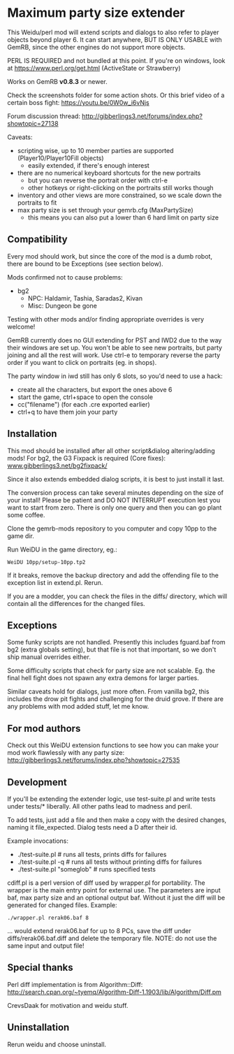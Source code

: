 Maximum party size extender
===========================
This Weidu/perl mod will extend scripts and dialogs to also refer to player objects
beyond player 6. It can start anywhere, BUT IS ONLY USABLE with GemRB, since the
other engines do not support more objects.

PERL IS REQUIRED and not bundled at this point. If you're on windows, look at
https://www.perl.org/get.html (ActiveState or Strawberry)

Works on GemRB **v0.8.3** or newer.

Check the screenshots folder for some action shots. Or this brief video of a certain boss fight:
https://youtu.be/0W0w_i6vNjs

Forum discussion thread:
http://gibberlings3.net/forums/index.php?showtopic=27138

Caveats:
- scripting wise, up to 10 member parties are supported (Player10/Player10Fill objects)
  - easily extended, if there's enough interest
- there are no numerical keyboard shortcuts for the new portraits
  - but you can reverse the portrait order with ctrl-e
  - other hotkeys or right-clicking on the portraits still works though
- inventory and other views are more constrained, so we scale down the portraits to fit
- max party size is set through your gemrb.cfg (MaxPartySize)
  - this means you can also put a lower than 6 hard limit on party size


Compatibility
-------------
Every mod should work, but since the core of the mod is a dumb robot, there
are bound to be Exceptions (see section below).

Mods confirmed not to cause problems:
* bg2
  * NPC: Haldamir, Tashia, Saradas2, Kivan
  * Misc: Dungeon be gone

Testing with other mods and/or finding appropriate overrides is very welcome!

GemRB currently does no GUI extending for PST and IWD2 due to the way their windows are set up. You won't be able to see new portraits, but party joining and all the rest will work. Use ctrl-e to temporary reverse the party order if you want to click on portraits (eg. in shops).

The party window in iwd still has only 6 slots, so you'd need to use a hack:
- create all the characters, but export the ones above 6
- start the game, ctrl+space to open the console
- cc("filename") (for each .cre exported earlier)
- ctrl+q to have them join your party


Installation
------------
This mod should be installed after all other script&dialog altering/adding mods!
For bg2, the G3 Fixpack is required (Core fixes): www.gibberlings3.net/bg2fixpack/

Since it also extends embedded dialog scripts, it is best to just install it last.

The conversion process can take several minutes depending on the size of your install!
Please be patient and DO NOT INTERRUPT execution lest you want to start from zero.
There is only one query and then you can go plant some coffee.

Clone the gemrb-mods repository to you computer and copy 10pp to the game dir.

Run WeiDU in the game directory, eg.:

    WeiDU 10pp/setup-10pp.tp2

If it breaks, remove the backup directory and add the offending file to the
exception list in extend.pl. Rerun.

If you are a modder, you can check the files in the diffs/ directory, which
will contain all the differences for the changed files.

Exceptions
----------
Some funky scripts are not handled. Presently this includes fguard.baf from
bg2 (extra globals setting), but that file is not that important, so we don't
ship manual overrides either.

Some difficulty scripts that check for party size are not scalable. Eg. the
final hell fight does not spawn any extra demons for larger parties.

Similar caveats hold for dialogs, just more often. From vanilla bg2, this
includes the drow pit fights and challenging for the druid grove. If there
are any problems with mod added stuff, let me know.

For mod authors
---------------
Check out this WeiDU extension functions to see how you can make your mod work
flawlessly with any party size:
http://gibberlings3.net/forums/index.php?showtopic=27535

Development
-----------
If you'll be extending the extender logic, use test-suite.pl and write tests
under tests/* liberally. All other paths lead to madness and peril.

To add tests, just add a file and then make a copy with the desired changes,
naming it file_expected. Dialog tests need a D after their id.

Example invocations:
  * ./test-suite.pl       # runs all tests, prints diffs for failures
  * ./test-suite.pl -q    # runs all tests without printing diffs for failures
  * ./test-suite.pl "someglob"   # runs specified tests

cdiff.pl is a perl version of diff used by wrapper.pl for portability. The
wrapper is the main entry point for external use. The parameters are input baf,
max party size and an optional output baf. Without it just the diff will be
generated for changed files. Example:

    ./wrapper.pl rerak06.baf 8

... would extend rerak06.baf for up to 8 PCs, save the diff under
diffs/rerak06.baf.diff and delete the temporary file.
NOTE: do not use the same input and output file!

Special thanks
--------------
Perl diff implementation is from Algorithm::Diff:
http://search.cpan.org/~tyemq/Algorithm-Diff-1.1903/lib/Algorithm/Diff.pm

CrevsDaak for motivation and weidu stuff.

Uninstallation
--------------
Rerun weidu and choose uninstall.
